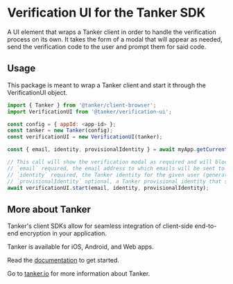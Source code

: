# Verification UI for the Tanker SDK

A UI element that wraps a Tanker client in order to handle the verification process on its own. It takes the form of a modal that will appear as needed, send the verification code to the user and prompt them for said code.

## Usage

This package is meant to wrap a Tanker client and start it through the VerificationUI object.

```javascript
import { Tanker } from '@tanker/client-browser';
import VerificationUI from '@tanker/verification-ui';

const config = { appId: <app-id> };
const tanker = new Tanker(config);
const verificationUI = new VerificationUI(tanker);

const { email, identity, provisionalIdentity } = await myApp.getCurrentUser();

// This call will show the verification modal as required and will block until the user verifies their identity.
// `email` required, the email address to which emails will be sent to verify the user's identity
// `identity` required, the Tanker identity for the given user (generated by @tanker/identity)
// `provisionalIdentity` optional, a Tanker provisional identity that should be claimed by the user (generated by @tanker/identity). It only needs to be verified once and will be ignored if given again.
await verificationUI.start(email, identity, provisionalIdentity);
```

## More about Tanker

Tanker's client SDKs allow for seamless integration of client-side end-to-end encryption in your application.

Tanker is available for iOS, Android, and Web apps.

Read the [documentation](https://docs.tanker.io/latest/) to get started.

Go to [tanker.io](https://tanker.io) for more information about Tanker.
